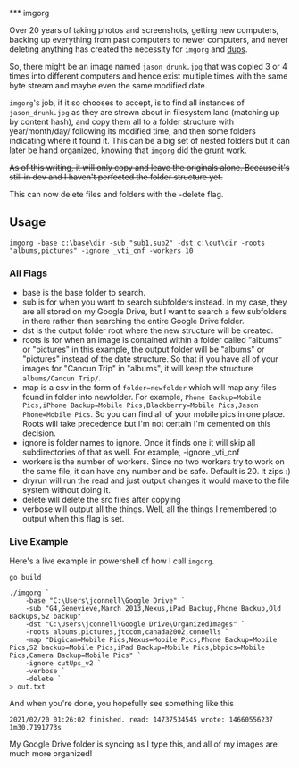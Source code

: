 *** imgorg

Over 20 years of taking photos and screenshots, getting new computers, backing up everything from past computers to newer computers, and never deleting anything has created the necessity for `imgorg` and [dups](https://gitpub.com/jasontconnell/dups).

So, there might be an image named `jason_drunk.jpg` that was copied 3 or 4 times into different computers and hence exist multiple times with the same byte stream and maybe even the same modified date.

`imgorg`'s job, if it so chooses to accept, is to find all instances of `jason_drunk.jpg` as they are strewn about in filesystem land (matching up by content hash), and copy them all to a folder structure with year/month/day/ following its modified time, and then some folders indicating where it found it. This can be a big set of nested folders but it can later be hand organized, knowing that `imgorg` did the [grunt work](https://www.jasontconnell.com/2018/08/26/grunt-work-principle).

~~As of this writing, it will only copy and leave the originals alone. Because it's still in dev and I haven't perfected the folder structure yet.~~

This can now delete files and folders with the -delete flag.

## Usage

```
imgorg -base c:\base\dir -sub "sub1,sub2" -dst c:\out\dir -roots "albums,pictures" -ignore _vti_cnf -workers 10
```

### All Flags

- base is the base folder to search.
- sub is for when you want to search subfolders instead. In my case, they are all stored on my Google Drive, but I want to search a few subfolders in there rather than searching the entire Google Drive folder.
- dst is the output folder root where the new structure will be created.
- roots is for when an image is contained within a folder called "albums" or "pictures" in this example, the output folder will be "albums" or "pictures" instead of the date structure. So that if you have all of your images for "Cancun Trip" in "albums", it will keep the structure `albums/Cancun Trip/`.
- map is a csv in the form of `folder=newfolder` which will map any files found in folder into newfolder. For example, `Phone Backup=Mobile Pics,iPhone Backup=Mobile Pics,Blackberry=Mobile Pics,Jason Phone=Mobile Pics`. So you can find all of your mobile pics in one place. Roots will take precedence but I'm not certain I'm cemented on this decision.
- ignore is folder names to ignore. Once it finds one it will skip all subdirectories of that as well. For example, -ignore _vti_cnf
- workers is the number of workers. Since no two workers try to work on the same file, it can have any number and be safe. Default is 20. It zips :)
- dryrun will run the read and just output changes it would make to the file system without doing it.
- delete will delete the src files after copying
- verbose will output all the things. Well, all the things I remembered to output when this flag is set.


### Live Example
Here's a live example in powershell of how I call `imgorg`.

```
go build

./imgorg `
    -base "C:\Users\jconnell\Google Drive" `
    -sub "G4,Genevieve,March 2013,Nexus,iPad Backup,Phone Backup,Old Backups,S2 backup" `
    -dst "C:\Users\jconnell\Google Drive\OrganizedImages" `
    -roots albums,pictures,jtccom,canada2002,connells `
    -map "Digicam=Mobile Pics,Nexus=Mobile Pics,Phone Backup=Mobile Pics,S2 backup=Mobile Pics,iPad Backup=Mobile Pics,bbpics=Mobile Pics,Camera Backup=Mobile Pics" `
    -ignore cutUps_v2 `
    -verbose `
    -delete `
> out.txt
```

And when you're done, you hopefully see something like this

`2021/02/20 01:26:02 finished. read: 14737534545 wrote: 14660556237 1m30.7191773s`

My Google Drive folder is syncing as I type this, and all of my images are much more organized!
